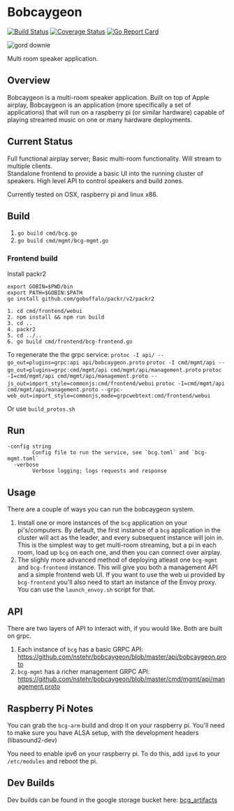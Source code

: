 # Bobcaygeon

[![Build Status](https://travis-ci.org/nstehr/bobcaygeon.svg?branch=master)](https://travis-ci.org/nstehr/bobcaygeon) [![Coverage Status](https://coveralls.io/repos/github/nstehr/bobcaygeon/badge.svg?branch=master)](https://coveralls.io/github/nstehr/bobcaygeon?branch=master) [![Go Report Card](https://goreportcard.com/badge/github.com/nstehr/bobcaygeon)](https://goreportcard.com/report/github.com/nstehr/bobcaygeon)

![gord downie](https://github.com/nstehr/bobcaygeon/blob/master/downie1a.jpg)

Multi room speaker application.

## Overview
Bobcaygeon is a multi-room speaker application.  Built on top of Apple airplay, Bobcaygeon is an application (more specifically a set of applications) that will run on a raspberry pi (or similar hardware) capable of playing streamed music on one or many hardware deployments. 

## Current Status
Full functional airplay server; Basic multi-room functionality.  Will stream to multiple clients.  
Standalone frontend to provide a basic UI into the running cluster of speakers.  High level API to control speakers
and build zones.

Currently tested on OSX, raspberry pi and linux x86.


## Build

1. `go build cmd/bcg.go`
2. `go build cmd/mgmt/bcg-mgmt.go`

### Frontend build
Install packr2

```
export GOBIN=$PWD/bin
export PATH=$GOBIN:$PATH
go install github.com/gobuffalo/packr/v2/packr2
```

```
1. cd cmd/frontend/webui
2. npm install && npm run build
3. cd ..
4. packr2
5. cd ../..
6. go build cmd/frontend/bcg-frontend.go
```

To regenerate the the grpc service:
`protoc -I api/ --go_out=plugins=grpc:api api/bobcaygeon.proto`
`protoc -I cmd/mgmt/api --go_out=plugins=grpc:cmd/mgmt/api cmd/mgmt/api/management.proto`
`protoc -I=cmd/mgmt/api cmd/mgmt/api/management.proto --js_out=import_style=commonjs:cmd/frontend/webui`
`protoc -I=cmd/mgmt/api cmd/mgmt/api/management.proto --grpc-web_out=import_style=commonjs,mode=grpcwebtext:cmd/frontend/webui`

Or use `build_protos.sh`


## Run
```
-config string
        Config file to run the service, see `bcg.toml` and `bcg-mgmt.toml`
  -verbose
        Verbose logging; logs requests and response
```

## Usage
There are a couple of ways you can run the bobcaygeon system.
1. Install one or more instances of the `bcg` application on your pi's/computers.  By default, the first instance of 
a `bcg` application in the cluster will act as the leader, and every subsequent instance will join in.  This is the simplest way to get multi-room streaming, but a pi in each room, load up `bcg` on each one, and then you can connect over airplay.
2. The slighly more advanced method of deploying atleast one `bcg-mgmt` and `bcg-frontend` instance.  This will give you both a management API and a simple frontend web UI.  If you want to use the web ui provided by `bcg-frontend` you'll also need to start an instance of the Envoy proxy.  You can use the `launch_envoy.sh` script for that.

## API
There are two layers of API to interact with, if you would like.  Both are built on grpc.
1. Each instance of `bcg` has a basic GRPC API: https://github.com/nstehr/bobcaygeon/blob/master/api/bobcaygeon.proto
2. `bcg-mgmt` has a richer management GRPC API: https://github.com/nstehr/bobcaygeon/blob/master/cmd/mgmt/api/management.proto

## Raspberry Pi Notes
You can grab the `bcg-arm` build and drop it on your raspberry pi.  You'll need to make sure you
have ALSA setup, with the development headers (libasound2-dev)

You need to enable ipv6 on your raspberry pi.  To do this, add `ipv6` to your `/etc/modules` and reboot
the pi.

## Dev Builds
Dev builds can be found in the google storage bucket here: [bcg_artifacts](https://storage.googleapis.com/bcg_artifacts)

